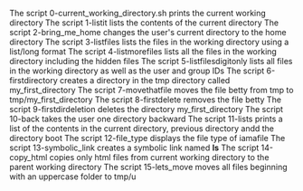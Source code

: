 The script 0-current_working_directory.sh prints the current working directory
The script 1-listit lists the contents of the current directory
The script 2-bring_me_home changes the user's current directory to the home directory
The script 3-listfiles lists the files in the working directory using a list/long format
The script 4-listmorefiles lists all the files in the working directory including the hidden files
The script 5-listfilesdigitonly lists all files in the working directory as well as the user and group IDs
The script 6-firstdirectory creates a directory in the tmp directory called my_first_directory
The script 7-movethatfile moves the file betty from tmp to tmp/my_first_directory
The script 8-firstdelete removes the file betty
The script 9-firstdirdeletion deletes the directory my_first_directory
The script 10-back takes the user one directory backward
The script 11-lists prints a list of the contents in the current directory, previous directory andd the directory boot
The script 12-file_type displays the file type of iamafile
The script 13-symbolic_link creates a symbolic link named __ls__
The script 14-copy_html copies only html files from current working directory to the parent working directory
The script 15-lets_move moves all files beginning with an uppercase folder to tmp/u
